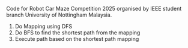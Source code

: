 Code for Robot Car Maze Competition 2025 organised by IEEE student branch University of Nottingham Malaysia.

1. Do Mapping using DFS
2. Do BFS to find the shortest path from the mapping
3. Execute path based on the shortest path mapping

